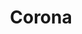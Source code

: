 ---
title: Corona
date: 
draft: false

# descripcion
description : Corona

materials: Plata 925

color: Plateado

dimensions: 2cm x 1,5cm

code: 02-14-0170

type: "Dijes"

categories: []

# Images
# first image will be shown in the product page
images:
  # - image: "images/path_to_image"
  # La ubicacion de las imagenes es imagenes/Dijes/Dijes.Plata/02-14-0170-corona
  - image: "./images/dijes/plata/02-14-0170-corona.JPG"
---